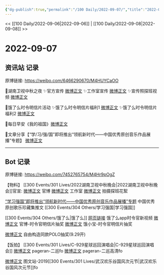 ```yaml
---
{"dg-publish":true,"permalink":"/100 Daily/2022-09-07/","title":"2022-09-07","created":"2022-12-07T16:43:48.000+08:00","updated":"2023-04-11T14:46:33.392+08:00"}
---
```



<< [[100 Daily/2022-09-06\|2022-09-06]] | [[100 Daily/2022-09-08\|2022-09-08]] >>

# 2022-09-07

## 资讯站 记录

原博链接: https://weibo.com/6466290670/M4HUYCaOO

🌟湖南卫视中秋之夜
✨官方宣传 [微博正文](https://m.weibo.cn/6466290670/4811045669179185)
✨工作室宣传 [微博正文](https://m.weibo.cn/6466290670/4811053516983619)
✨宣传照探班视频 [微博正文](https://m.weibo.cn/6466290670/4811068599436454)

🌟饿了么时令明信片活动
✨饿了么时令明信片福利1 [微博正文](https://m.weibo.cn/6466290670/4811046680789576)
✨饿了么时令明信片福利2 [微博正文](https://m.weibo.cn/6466290670/4811104599414630)

🌟每日早安《我的祖国》[微博正文](https://m.weibo.cn/6466290670/4810986978546418)

🌟文章分享【“学/习/强/国”即将推出“领航新时代——中国优秀原创音乐作品展播”专题】 [微博正文](https://m.weibo.cn/6466290670/4811109791436458)

---
## Bot 记录

原博链接: https://weibo.com/7452765754/M4Hr9pOgZ

【物料】
[[300 Events/301 Lives/2022湖南卫视中秋晚会\|2022湖南卫视中秋晚会]]官宣:
[微博正文](https://m.weibo.cn/3950919192/4811043623147122) 官博
[微博正文](https://m.weibo.cn/7478855230/4811051503194616) 工作室
[微博正文](https://m.weibo.cn/5337758780/4811060383319149) 拍摄探班花絮

[“学习强国”即将推出“领航新时代——中国优秀原创音乐作品展播”专题](https://weibo.cn/sinaurl?u=https%3A%2F%2Farticle.xuexi.cn%2Farticles%2Findex.html%3Fart_id%3D1311374941672655707%26item_id%3D1311374941672655707%26study_style_id%3Dfeeds_default%26pid%3D%26ptype%3D-1%26source%3Dshare%26share_to%3Dwx_single) 中国优秀原创歌乐珍藏集推文 [[300 Events/304 Others/学习强国\|学习强国]]

[[300 Events/304 Others/饿了么\|饿了么]]
[网页链接](https://weibo.cn/sinaurl?u=https%3A%2F%2Ftb.ele.me%2Fwow%2Falsc%2Fmod%2Fc1474c7db25accb9ab49ddf3%3FtargetUrl%3Deleme%253A%252F%252Fweb%253Furl%253Dhttps%25253A%25252F%25252Ftb.ele.me%25252Fwow%25252Falsc%25252Fmod%25252F08dbbc4625a17b5abe697462%25253FchInfo%25253Dch_ele__chsub_all%2526_ltraffic_share%253Dweibo) 饿了么app时令官新视频
[微博正文](https://m.weibo.cn/7756461320/4811037449130771) 官博-时令官明信片抽奖
[微博正文](https://m.weibo.cn/2606197387/4811101641907341) 饿小宝-时令官明信片抽奖

[微博正文](https://m.weibo.cn/6036831700/4810649576671529) 自由构造同款POLO抽奖(9.29开)

【饭拍】
[[300 Events/301 Lives/C-929星球巡回演唱会\|C-929星球巡回演唱会]]
[微博正文](https://m.weibo.cn/7633014126/4810978712356084) pageran-二巡fo
[微博正文](https://m.weibo.cn/7633014126/4811122177216341) pageran-二巡高清fo

[微博正文](https://m.weibo.cn/6987697229/4811029144667083) 图文站-2019[[300 Events/301 Lives/武汉欢乐谷国风次元节\|武汉欢乐谷国风次元节]]fo
